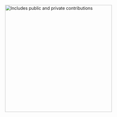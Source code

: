 <p>
    <a href="https://vaunt.dev">
        <img src="https://api.vaunt.dev/v1/github/entities/elewis787/contributions?format=svg&private=true" width="350" title="Includes public and private contributions" />
    </a>
</p>

